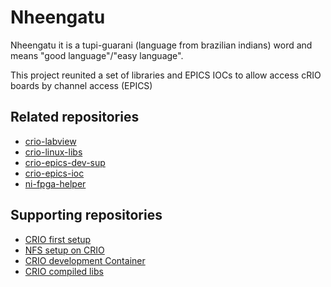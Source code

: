 # Nheengatu

Nheengatu it is a tupi-guarani (language from brazilian indians) word and means "good language"/"easy language".

This project reunited a set of libraries and EPICS IOCs to allow access cRIO boards by channel access (EPICS)

## Related repositories

* [crio-labview](https://gitlab.cnpem.br/SOL/LabViewRT/crio-linux-labview)
* [crio-linux-libs](https://gitlab.cnpem.br/SOL/Projetos/crio-linux-libs)
* [crio-epics-dev-sup](https://gitlab.cnpem.br/SOL/EpicsApps/crio-linux/crio-dev-sup)
* [crio-epics-ioc](https://gitlab.cnpem.br/SOL/EpicsApps/crio-linux/crio-ioc.git) 
* [ni-fpga-helper](https://gitlab.cnpem.br/SOL/CRIO/ni-fpga-helper)


## Supporting repositories

* [CRIO first setup](https://gitlab.cnpem.br/SOL/Projetos/crio-first-setup)
* [NFS setup on CRIO](https://gitlab.cnpem.br/SOL/Network/nfs-epics-scripts)
* [CRIO development Container](https://gitlab.cnpem.br/SOL/Docker/dev-crio.git)
* [CRIO compiled libs](https://gitlab.cnpem.br/SOL/CRIO/crio-compiled-libs)